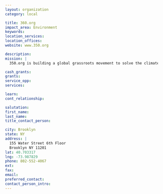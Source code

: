 ```yaml
---
layout: organization
category: local

title: 360.org
impact_area: Environment
keywords: 
location_services: 
location_offices: 
website: www.350.org

description: 
mission: |
  350.org is building a global grassroots movement to solve the climate crisis. Our online campaigns, grassroots organizing, and mass public actions are led from the bottom up by thousands of volunteer organizers in over 188 countries

cash_grants: 
grants: 
service_opp: 
services: 

learn: 
cont_relationship: 

salutation: 
first_name: 
last_name: 
title_contact_person: 

city: Brooklyn
state: NY
address: |
  155 Water Street 6th Floor   
  Brooklyn NY 11201
lat: 40.703317
lng: -73.987829
phone: 802-552-4067
ext: 
fax: 
email: 
preferred_contact: 
contact_person_intro: 
---
```

